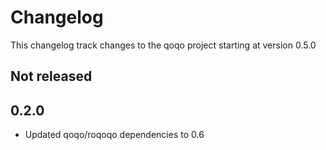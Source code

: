 # Changelog

This changelog track changes to the qoqo project starting at version 0.5.0

## Not released

## 0.2.0

* Updated qoqo/roqoqo dependencies to 0.6
